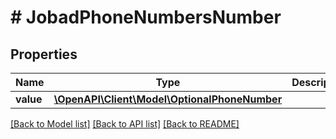 # # JobadPhoneNumbersNumber

## Properties

Name | Type | Description | Notes
------------ | ------------- | ------------- | -------------
**value** | [**\OpenAPI\Client\Model\OptionalPhoneNumber**](OptionalPhoneNumber.md) |  | [optional]

[[Back to Model list]](../../README.md#models) [[Back to API list]](../../README.md#endpoints) [[Back to README]](../../README.md)
